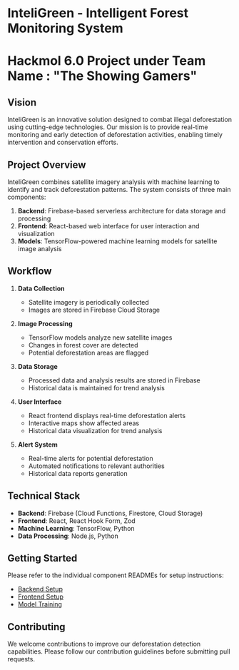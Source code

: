 # InteliGreen - Intelligent Forest Monitoring System
# Hackmol 6.0 Project under Team Name : "The Showing Gamers"
## Vision
InteliGreen is an innovative solution designed to combat illegal deforestation using cutting-edge technologies. Our mission is to provide real-time monitoring and early detection of deforestation activities, enabling timely intervention and conservation efforts.

## Project Overview
InteliGreen combines satellite imagery analysis with machine learning to identify and track deforestation patterns. The system consists of three main components:

1. **Backend**: Firebase-based serverless architecture for data storage and processing
2. **Frontend**: React-based web interface for user interaction and visualization
3. **Models**: TensorFlow-powered machine learning models for satellite image analysis

## Workflow

1. **Data Collection**
   - Satellite imagery is periodically collected
   - Images are stored in Firebase Cloud Storage

2. **Image Processing**
   - TensorFlow models analyze new satellite images
   - Changes in forest cover are detected
   - Potential deforestation areas are flagged

3. **Data Storage**
   - Processed data and analysis results are stored in Firebase
   - Historical data is maintained for trend analysis

4. **User Interface**
   - React frontend displays real-time deforestation alerts
   - Interactive maps show affected areas
   - Historical data visualization for trend analysis

5. **Alert System**
   - Real-time alerts for potential deforestation
   - Automated notifications to relevant authorities
   - Historical data reports generation

## Technical Stack

- **Backend**: Firebase (Cloud Functions, Firestore, Cloud Storage)
- **Frontend**: React, React Hook Form, Zod
- **Machine Learning**: TensorFlow, Python
- **Data Processing**: Node.js, Python

## Getting Started

Please refer to the individual component READMEs for setup instructions:

- [Backend Setup](backend/README.md)
- [Frontend Setup](frontend/README.md)
- [Model Training](Models/README.md)

## Contributing

We welcome contributions to improve our deforestation detection capabilities. Please follow our contribution guidelines before submitting pull requests.

